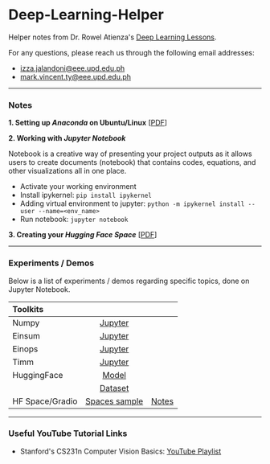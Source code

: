# Deep-Learning-Helper
Helper notes from Dr. Rowel Atienza's <a href="https://github.com/roatienza/Deep-Learning-Experiments">Deep Learning Lessons</a>.

For any questions, please reach us through the following email addresses:
  - izza.jalandoni@eee.upd.edu.ph
  - mark.vincent.ty@eee.upd.edu.ph

---

### Notes
**1. Setting up *Anaconda* on Ubuntu/Linux** [[PDF](Notes/Setting-up%20Anaconda%20for%20Ubuntu_Linux.pdf)]


**2. Working with *Jupyter Notebook***

Notebook is a creative way of presenting your project outputs as it allows users to create documents (notebook) that contains codes, equations, and other visualizations all in one place.

  - Activate your working environment
  - Install ipykernel: `pip install ipykernel`
  - Adding virtual environment to jupyter: `python -m ipykernel install --user --name=<env_name>`
  - Run notebook: `jupyter notebook`

**3. Creating your *Hugging Face Space*** [[PDF](Notes/HuggingFace_Spaces.pdf)]


---

### Experiments / Demos

Below is a list of experiments / demos regarding specific topics, done on Jupyter Notebook.

| <b>Toolkits</b> |                                                   |    |
|:----------------|:-------------------------------------------------:|:--:|
|      Numpy      | [Jupyter](Lecture0-Toolkits/numpy_demo.ipynb)     |    |
|      Einsum     | [Jupyter](Lecture0-Toolkits/einsum_demo.ipynb)    |    |
|      Einops     | [Jupyter](Lecture0-Toolkits/einops_demo.ipynb)    |    |
|      Timm       | [Jupyter](Lecture0-Toolkits/timm_demo.ipynb)      |    |
|   HuggingFace   | [Model](Lecture0-Toolkits/huggingface_demo.ipynb) |    |
|                 | [Dataset](Lecture0-Toolkits/dataset_demo.ipynb)   |    |
| HF Space/Gradio | [Spaces sample](https://huggingface.co/spaces/izzajalandoni/dialogpt-tagalog) | [Notes](Notes/HuggingFace_Spaces.pdf) |

---

### Useful YouTube Tutorial Links

- Stanford's CS231n Computer Vision Basics: <a href="https://www.youtube.com/playlist?list=PL3FW7Lu3i5JvHM8ljYj-zLfQRF3EO8sYv">YouTube Playlist</a>
